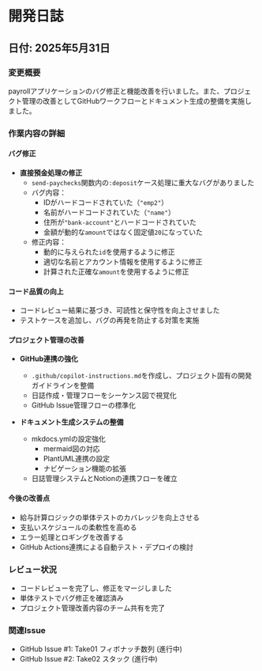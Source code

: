 # 開発日誌

## 日付: 2025年5月31日

### 変更概要
payrollアプリケーションのバグ修正と機能改善を行いました。また、プロジェクト管理の改善としてGitHubワークフローとドキュメント生成の整備を実施しました。

### 作業内容の詳細

#### バグ修正
- **直接預金処理の修正**
  - `send-paychecks`関数内の`:deposit`ケース処理に重大なバグがありました
  - バグ内容：
    - IDがハードコードされていた（`"emp2"`）
    - 名前がハードコードされていた（`"name"`）
    - 住所が`"bank-account"`とハードコードされていた
    - 金額が動的な`amount`ではなく固定値`20`になっていた
  - 修正内容：
    - 動的に与えられた`id`を使用するように修正
    - 適切な名前とアカウント情報を使用するように修正
    - 計算された正確な`amount`を使用するように修正

#### コード品質の向上
- コードレビュー結果に基づき、可読性と保守性を向上させました
- テストケースを追加し、バグの再発を防止する対策を実施

#### プロジェクト管理の改善
- **GitHub連携の強化**
  - `.github/copilot-instructions.md`を作成し、プロジェクト固有の開発ガイドラインを整備
  - 日誌作成・管理フローをシーケンス図で視覚化
  - GitHub Issue管理フローの標準化

- **ドキュメント生成システムの整備**
  - mkdocs.ymlの設定強化
    - mermaid図の対応
    - PlantUML連携の設定
    - ナビゲーション機能の拡張
  - 日誌管理システムとNotionの連携フローを確立

#### 今後の改善点
- 給与計算ロジックの単体テストのカバレッジを向上させる
- 支払いスケジュールの柔軟性を高める
- エラー処理とロギングを改善する
- GitHub Actions連携による自動テスト・デプロイの検討

### レビュー状況
- コードレビューを完了し、修正をマージしました
- 単体テストでバグ修正を確認済み
- プロジェクト管理改善内容のチーム共有を完了

### 関連Issue
- GitHub Issue #1: Take01 フィボナッチ数列 (進行中)
- GitHub Issue #2: Take02 スタック (進行中)
